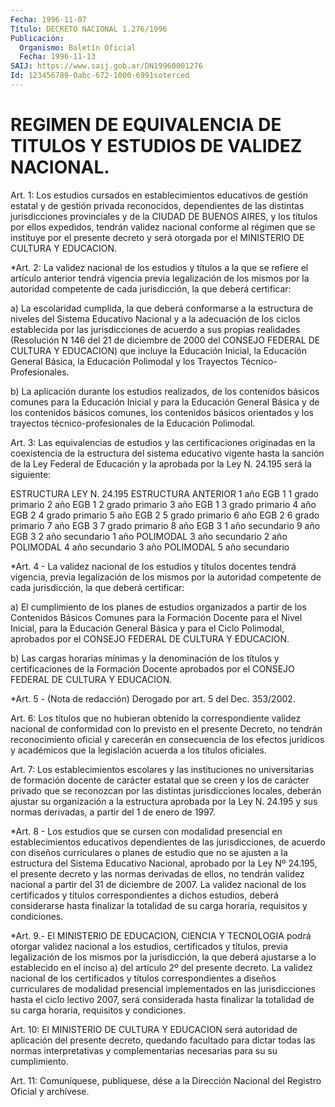 ```yaml
---
Fecha: 1996-11-07
Título: DECRETO NACIONAL 1.276/1996
Publicación:
  Organismo: Boletín Oficial
  Fecha: 1996-11-13
SAIJ: https://www.saij.gob.ar/DN19960001276
Id: 123456789-0abc-672-1000-6991soterced
---
```

# REGIMEN DE EQUIVALENCIA DE TITULOS Y ESTUDIOS DE VALIDEZ NACIONAL.

<a id="1"></a>
Art. 1: Los estudios cursados en establecimientos educativos de gestión estatal y de gestión privada reconocidos, dependientes de las distintas jurisdicciones provinciales y de la CIUDAD DE BUENOS AIRES, y los títulos por ellos expedidos, tendrán validez nacional conforme al régimen que se instituye por el presente decreto y será otorgada por el MINISTERIO DE CULTURA Y EDUCACION.

<a id="2"></a>
*Art. 2: La validez nacional de los estudios y títulos a la que se refiere el artículo anterior tendrá vigencia previa legalización de los mismos por la autoridad competente de cada jurisdicción, la que deberá certificar:

a) La escolaridad cumplida, la que deberá conformarse a la estructura de  niveles  del  Sistema Educativo Nacional  y  a  la  adecuación de los ciclos establecida por las jurisdicciones de acuerdo a sus propias realidades (Resolución N 146 del  21 de diciembre de 2000 del CONSEJO FEDERAL DE CULTURA Y EDUCACION) que incluye la Educación Inicial, la Educación General Básica, la Educación Polimodal y los Trayectos Técnico- Profesionales.

b) La aplicación durante los estudios realizados, de los contenidos básicos comunes para la Educación Inicial y para la Educación General Básica y de los contenidos básicos comunes, los contenidos básicos orientados y los trayectos técnico-profesionales de la Educación Polimodal.

<a id="3"></a>
Art. 3: Las equivalencias de estudios y las certificaciones originadas en la coexistencia de la estructura del sistema educativo vigente hasta la sanción de la Ley Federal de Educación y la aprobada por la Ley N. 24.195 será la siguiente:

 ESTRUCTURA LEY N. 24.195                 ESTRUCTURA ANTERIOR  1 año EGB 1                               1 grado primario  2 año EGB 1                               2 grado primario  3 año EGB 1                               3 grado primario  4 año EGB 2                               4 grado primario  5 año EGB 2                               5 grado primario  6 año EGB 2                               6 grado primario  7 año EGB 3                               7 grado primario  8 año EGB 3                               1 año secundario  9 año EGB 3                               2 año secundario  1 año POLIMODAL                           3 año secundario  2 año POLIMODAL                           4 año secundario  3 año POLIMODAL                           5 año secundario

<a id="4"></a>
*Art. 4 - La validez nacional de los estudios y títulos docentes tendrá vigencia, previa legalización de los mismos por la autoridad competente  de  cada jurisdicción, la que deberá  certificar:

a) El cumplimiento de los planes de estudios organizados a partir de los  Contenidos Básicos Comunes  para la Formación Docente para el Nivel Inicial,  para  la Educación  General  Básica y para el Ciclo Polimodal, aprobados por el CONSEJO FEDERAL DE CULTURA Y EDUCACION.

b) Las cargas horarias  mínimas  y la denominación de los títulos y certificaciones de la Formación Docente  aprobados  por  el CONSEJO FEDERAL DE CULTURA Y EDUCACION.

<a id="5"></a>
*Art.  5  -  (Nota de redacción) Derogado por art. 5 del Dec. 353/2002.

<a id="6"></a>
Art.  6:  Los títulos que no hubieran obtenido la correspondiente validez nacional  de  conformidad  con  lo  previsto en el presente Decreto,  no  tendrán  reconocimiento  oficial  y    carecerán   en consecuencia    de  los  efectos  jurídicos  y  académicos  que  la legislación acuerda a los títulos oficiales.

<a id="7"></a>
Art. 7: Los establecimientos  escolares  y  las  instituciones  no universitarias  de  formación  docente  de  carácter estatal que se creen y los de carácter privado que se reconozcan por las distintas jurisdicciones  locales,  deberán  ajustar  su  organización  a  la estructura aprobada por la Ley N. 24.195 y sus normas derivadas,  a partir del 1 de enero de 1997.

<a id="8"></a>
*Art. 8 -  Los estudios que se cursen con modalidad presencial en establecimientos educativos dependientes de las jurisdicciones, de acuerdo con diseños curriculares o planes de estudio que no se ajusten a la estructura del Sistema Educativo Nacional, aprobado por la Ley Nº 24.195, el presente decreto y las normas derivadas de ellos, no tendrán validez nacional a partir del 31 de diciembre de 2007. La validez nacional de los certificados y títulos correspondientes a dichos estudios, deberá considerarse hasta finalizar la totalidad de su carga horaria, requisitos y condiciones.

<a id="9"></a>
*Art. 9.- El MINISTERIO DE EDUCACION, CIENCIA Y TECNOLOGIA podrá otorgar validez nacional a los estudios, certificados y títulos, previa legalización de los mismos por la jurisdicción, la que deberá ajustarse a lo establecido en el inciso a) del artículo 2º del presente decreto. La validez nacional de los certificados y títulos correspondientes a diseños curriculares de modalidad presencial implementados en las jurisdicciones hasta el ciclo lectivo 2007, será considerada hasta finalizar la totalidad de su carga horaria, requisitos y condiciones.

<a id="10"></a>
Art. 10: El MINISTERIO DE CULTURA Y EDUCACION será autoridad de aplicación del presente decreto, quedando facultado para dictar todas las normas interpretativas y complementarias necesarias para su su cumplimiento.

<a id="11"></a>
Art. 11: Comuníquese, publíquese, dése a la Dirección Nacional del Registro Oficial y archívese.